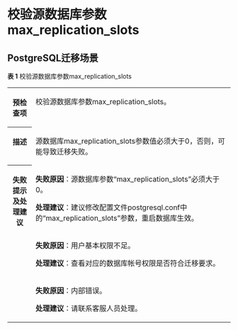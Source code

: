 # 校验源数据库参数max\_replication\_slots<a name="drs_11_0055"></a>

## PostgreSQL迁移场景<a name="section95501449153610"></a>

**表 1**  校验源数据库参数max\_replication\_slots

<a name="table18108192214474"></a>
<table><tbody><tr id="row19108192294711"><th class="firstcol" valign="top" width="11%" id="mcps1.2.3.1.1"><p id="p191087222477"><a name="p191087222477"></a><a name="p191087222477"></a><strong id="b13108162214473"><a name="b13108162214473"></a><a name="b13108162214473"></a>预检查项</strong></p>
</th>
<td class="cellrowborder" valign="top" width="89%" headers="mcps1.2.3.1.1 "><p id="p12789050113415"><a name="p12789050113415"></a><a name="p12789050113415"></a>校验源数据库参数max_replication_slots。</p>
</td>
</tr>
<tr id="row3108132254714"><th class="firstcol" valign="top" width="11%" id="mcps1.2.3.2.1"><p id="p1710810224473"><a name="p1710810224473"></a><a name="p1710810224473"></a><strong id="b510892211472"><a name="b510892211472"></a><a name="b510892211472"></a>描述</strong></p>
</th>
<td class="cellrowborder" valign="top" width="89%" headers="mcps1.2.3.2.1 "><p id="p16970716173516"><a name="p16970716173516"></a><a name="p16970716173516"></a>源数据库max_replication_slots参数值必须大于0，否则，可能导致迁移失败。</p>
</td>
</tr>
<tr id="row212432224711"><th class="firstcol" rowspan="3" valign="top" width="11%" id="mcps1.2.3.3.1"><p id="p1412462211472"><a name="p1412462211472"></a><a name="p1412462211472"></a><strong id="b111246227470"><a name="b111246227470"></a><a name="b111246227470"></a>失败提示及<strong id="b55807361765"><a name="b55807361765"></a><a name="b55807361765"></a>处理建议</strong></strong></p>
</th>
<td class="cellrowborder" valign="top" width="89%" headers="mcps1.2.3.3.1 "><p id="p2430529155312"><a name="p2430529155312"></a><a name="p2430529155312"></a><strong id="b155092169571"><a name="b155092169571"></a><a name="b155092169571"></a>失败原因</strong>：源数据库参数<span class="parmname" id="parmname4112142812342"><a name="parmname4112142812342"></a><a name="parmname4112142812342"></a>“max_replication_slots”</span>必须大于0。</p>
<p id="p11476929123713"><a name="p11476929123713"></a><a name="p11476929123713"></a><strong id="b1594672411710"><a name="b1594672411710"></a><a name="b1594672411710"></a>处理建议</strong>：建议修改配置文件postgresql.conf中的<span class="parmname" id="parmname1656300333"><a name="parmname1656300333"></a><a name="parmname1656300333"></a>“max_replication_slots”</span>参数，重启数据库生效。</p>
</td>
</tr>
<tr id="row832105419474"><td class="cellrowborder" valign="top" headers="mcps1.2.3.3.1 "><p id="p79614275530"><a name="p79614275530"></a><a name="p79614275530"></a><strong id="b3838321145715"><a name="b3838321145715"></a><a name="b3838321145715"></a>失败原因</strong>：用户基本权限不足。</p>
<p id="p17341101345410"><a name="p17341101345410"></a><a name="p17341101345410"></a><strong id="b185515274711"><a name="b185515274711"></a><a name="b185515274711"></a>处理建议</strong>：查看对应的数据库帐号权限是否符合迁移要求。</p>
</td>
</tr>
<tr id="row18766155712477"><td class="cellrowborder" valign="top" headers="mcps1.2.3.3.1 "><p id="p117543371522"><a name="p117543371522"></a><a name="p117543371522"></a><strong id="b1227672515714"><a name="b1227672515714"></a><a name="b1227672515714"></a>失败原因</strong>：内部错误。</p>
<p id="p1490342055417"><a name="p1490342055417"></a><a name="p1490342055417"></a><strong id="b239962911715"><a name="b239962911715"></a><a name="b239962911715"></a>处理建议</strong>：请联系客服人员处理。</p>
</td>
</tr>
</tbody>
</table>

